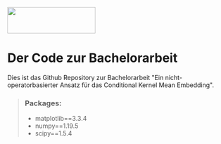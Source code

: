 <p align="left">
  <img width="200" height="60" src="https://www.math.hhu.de/typo3conf/ext/wiminno/Resources/Public/img/hhu_logo.png">
</p>

# Der Code zur Bachelorarbeit 
Dies ist das Github Repository zur Bachelorarbeit "Ein nicht-operatorbasierter Ansatz für das Conditional Kernel Mean Embedding".
>### Packages:
>- matplotlib==3.3.4
>- numpy==1.19.5
>- scipy==1.5.4
